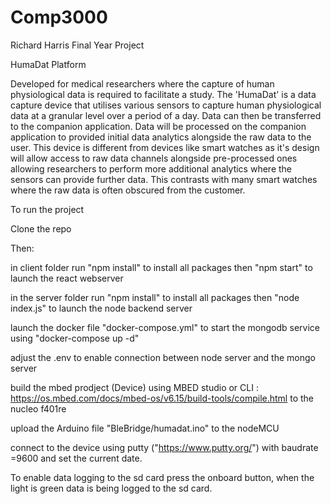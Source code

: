 # Comp3000
Richard Harris Final Year Project

HumaDat Platform 


Developed for medical researchers where the capture of human physiological data is required to facilitate a study. The 'HumaDat' is a data capture device that utilises various sensors to capture human physiological data at a granular level over a period of a day. Data can then be transferred to the companion application. Data will be processed on the companion application to provided initial data analytics alongside the raw data to the user. This device is different from devices like smart watches as it's design will allow access to raw data channels alongside pre-processed ones allowing researchers to perform more additional analytics where the sensors can provide further data. This contrasts with many smart watches where the raw data is often obscured from the customer.


To run the project

Clone the repo

Then:

in client folder 
run "npm install" to install all packages
then "npm start"  to launch the react webserver

in the server folder
run "npm install" to install all packages
then "node index.js"  to launch the node backend server

launch the docker file "docker-compose.yml" to start the mongodb service
using "docker-compose up -d" 

adjust the .env to enable connection between node server and the mongo server


build the mbed prodject (Device) using MBED studio or CLI : 
https://os.mbed.com/docs/mbed-os/v6.15/build-tools/compile.html
to the nucleo f401re


upload the Arduino file "BleBridge/humadat.ino" to the nodeMCU

connect to the device using putty ("https://www.putty.org/") with baudrate =9600
and set the current date.


To enable data logging to the sd card press the onboard button, when the light is green data is being logged to the sd card.